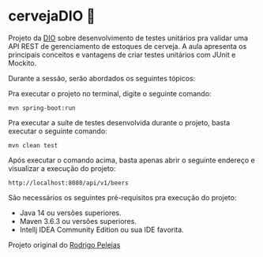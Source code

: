 # cervejaDIO 🍺

Projeto da [DIO](https://web.digitalinnovation.one/home) sobre desenvolvimento de testes unitários pra validar uma API REST de gerenciamento de estoques de cerveja.
A aula apresenta os principais conceitos e vantagens de criar testes unitários com JUnit e Mockito.

Durante a sessão, serão abordados os seguintes tópicos:

Pra executar o projeto no terminal, digite o seguinte comando:

```shell script
mvn spring-boot:run
```

Pra executar a suíte de testes desenvolvida durante o projeto, basta executar o seguinte comando:

```shell script
mvn clean test
```

Após executar o comando acima, basta apenas abrir o seguinte endereço e visualizar a execução do projeto:

```
http://localhost:8080/api/v1/beers
```

São necessários os seguintes pré-requisitos pra execução do projeto:

* Java 14 ou versões superiores.
* Maven 3.6.3 ou versões superiores.
* Intellj IDEA Community Edition ou sua IDE favorita.

Projeto original do [Rodrigo Peleias](https://github.com/rpeleias/beer_api_digital_innovation_one)

